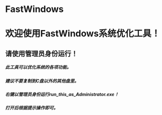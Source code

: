 # FastWindows
<html lang="en">
<head>
    <meta charset="UTF-8">
    <meta name="viewport" content="width=device-width, initial-scale=1">
</head>
<body>
    <h1>欢迎使用FastWindows系统优化工具！</h1>
    <h2>请使用管理员身份运行！</h2>
    <h5>此工具可以优化系统的各项功能。</h5>
    <h5>建议不要复制到C盘以外的其他盘里。</h5>
    <h5>右键以管理员身份运行run_this_as_Administrator.exe！</h5>
    <h5>打开后根据提示操作即可。</h5>
</body>
</html>

